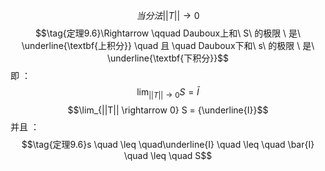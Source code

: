 $$当分法||T|| \rightarrow 0$$
$$\tag{定理9.6}\Rightarrow \qquad Dauboux上和\ S\ 的极限 \ 是\ \underline{\textbf{上积分}} \quad 且 \quad Dauboux下和\ s\ 的极限 \ 是\ \underline{\textbf{下积分}}$$
即 ：
$$\lim_{||T|| \rightarrow 0} S = \bar{I}$$
$$\lim_{||T|| \rightarrow 0} S = {\underline{I}}$$
并且 ：
$$\tag{定理9.6}s \quad \leq \quad\underline{I} \quad \leq \quad \bar{I} \quad \leq \quad S$$